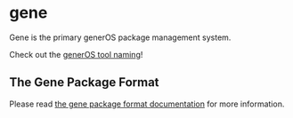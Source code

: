 # gene
Gene is the primary generOS package management system.

Check out the [generOS tool naming](./NAMES.md)!

## The Gene Package Format

Please read [the gene package format documentation](./docs/gene-package-format.md) for more information.